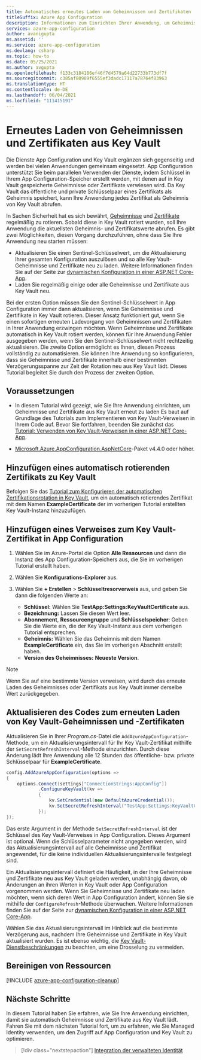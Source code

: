 ```yaml
---
title: Automatisches erneutes Laden von Geheimnissen und Zertifikaten
titleSuffix: Azure App Configuration
description: Informationen zum Einrichten Ihrer Anwendung, um Geheimnisse und Zertifikate aus Key Vault erneut zu laden
services: azure-app-configuration
author: avanigupta
ms.assetid: ''
ms.service: azure-app-configuration
ms.devlang: csharp
ms.topic: how-to
ms.date: 05/25/2021
ms.author: avgupta
ms.openlocfilehash: f133c3184186ef46f7d4579a64d22733b773df7f
ms.sourcegitcommit: c385af80989f6555ef3dadc17117a78764f83963
ms.translationtype: HT
ms.contentlocale: de-DE
ms.lasthandoff: 06/04/2021
ms.locfileid: "111415191"
---
```

# <a name="reload-secrets-and-certificates-from-key-vault-automatically"></a>Erneutes Laden von Geheimnissen und Zertifikaten aus Key Vault

Die Dienste App Configuration und Key Vault ergänzen sich gegenseitig und werden bei vielen Anwendungen gemeinsam eingesetzt. App Configuration unterstützt Sie beim parallelen Verwenden der Dienste, indem Schlüssel in Ihrem App Configuration-Speicher erstellt werden, mit denen auf in Key Vault gespeicherte Geheimnisse oder Zertifikate verwiesen wird. Da Key Vault das öffentliche und private Schlüsselpaar eines Zertifikats als Geheimnis speichert, kann Ihre Anwendung jedes Zertifikat als Geheimnis von Key Vault abrufen.

In Sachen Sicherheit hat es sich bewährt, [Geheimnisse](../key-vault/secrets/tutorial-rotation.md) und [Zertifikate](../key-vault/certificates/tutorial-rotate-certificates.md) regelmäßig zu rotieren. Sobald diese in Key Vault rotiert wurden, soll Ihre Anwendung die aktuellsten Geheimnis- und Zertifikatswerte abrufen. Es gibt zwei Möglichkeiten, diesen Vorgang durchzuführen, ohne dass Sie Ihre Anwendung neu starten müssen:
- Aktualisieren Sie einen Sentinel-Schlüsselwert, um die Aktualisierung Ihrer gesamten Konfiguration auszulösen und so alle Key Vault-Geheimnisse und Zertifikate neu zu laden. Weitere Informationen finden Sie auf der Seite zur [dynamischen Konfiguration in einer ASP.NET Core-App](./enable-dynamic-configuration-aspnet-core.md).
- Laden Sie regelmäßig einige oder alle Geheimnisse und Zertifikate aus Key Vault neu.

Bei der ersten Option müssen Sie den Sentinel-Schlüsselwert in App Configuration immer dann aktualisieren, wenn Sie Geheimnisse und Zertifikate in Key Vault rotieren. Dieser Ansatz funktioniert gut, wenn Sie einen sofortigen erneuten Ladevorgang von Geheimnissen und Zertifikaten in Ihrer Anwendung erzwingen möchten. Wenn Geheimnisse und Zertifikate automatisch in Key Vault rotiert werden, können für Ihre Anwendung Fehler ausgegeben werden, wenn Sie den Sentinel-Schlüsselwert nicht rechtzeitig aktualisieren. Die zweite Option ermöglicht es Ihnen, diesen Prozess vollständig zu automatisieren. Sie können Ihre Anwendung so konfigurieren, dass sie Geheimnisse und Zertifikate innerhalb einer bestimmten Verzögerungsspanne zur Zeit der Rotation neu aus Key Vault lädt. Dieses Tutorial begleitet Sie durch den Prozess der zweiten Option.


## <a name="prerequisites"></a>Voraussetzungen

- In diesem Tutorial wird gezeigt, wie Sie Ihre Anwendung einrichten, um Geheimnisse und Zertifikate aus Key Vault erneut zu laden Es baut auf Grundlage des Tutorials zum Implementieren von Key Vault-Verweisen in Ihrem Code auf. Bevor Sie fortfahren, beenden Sie zunächst das [Tutorial: Verwenden von Key Vault-Verweisen in einer ASP.NET Core-App](./use-key-vault-references-dotnet-core.md).

- [Microsoft.Azure.AppConfiguration.AspNetCore](https://www.nuget.org/packages/Microsoft.Azure.AppConfiguration.AspNetCore)-Paket v4.4.0 oder höher.


## <a name="add-an-auto-rotating-certificate-to-key-vault"></a>Hinzufügen eines automatisch rotierenden Zertifikats zu Key Vault

 Befolgen Sie das [Tutorial zum Konfigurieren der automatischen Zertifikationsrotation in Key Vault](../key-vault/certificates/tutorial-rotate-certificates.md), um ein automatisch rotierendes Zertifikat mit dem Namen **ExampleCertificate** der im vorherigen Tutorial erstellten Key Vault-Instanz hinzuzufügen.


## <a name="add-a-reference-to-the-key-vault-certificate-in-app-configuration"></a>Hinzufügen eines Verweises zum Key Vault-Zertifikat in App Configuration

1. Wählen Sie im Azure-Portal die Option **Alle Ressourcen** und dann die Instanz des App Configuration-Speichers aus, die Sie im vorherigen Tutorial erstellt haben.

1. Wählen Sie **Konfigurations-Explorer** aus.

1. Wählen Sie **+ Erstellen** > **Schlüsseltresorverweis** aus, und geben Sie dann die folgenden Werte an:
    - **Schlüssel:** Wählen Sie **TestApp:Settings:KeyVaultCertificate** aus.
    - **Bezeichnung:** Lassen Sie diesen Wert leer.
    - **Abonnement**, **Ressourcengruppe** und **Schlüsselspeicher**: Geben Sie die Werte ein, die der Key Vault-Instanz aus dem vorherigen Tutorial entsprechen.
    - **Geheimnis:** Wählen Sie das Geheimnis mit dem Namen **ExampleCertificate** ein, das Sie im vorherigen Abschnitt erstellt haben.
    - **Version des Geheimnisses:** **Neueste Version**.

> [!Note]
> Wenn Sie auf eine bestimmte Version verweisen, wird durch das erneute Laden des Geheimnisses oder Zertifikats aus Key Vault immer derselbe Wert zurückgegeben.


## <a name="update-code-to-reload-key-vault-secrets-and-certificates"></a>Aktualisieren des Codes zum erneuten Laden von Key Vault-Geheimnissen und -Zertifikaten

Aktualisieren Sie in Ihrer *Program.cs*-Datei die `AddAzureAppConfiguration`-Methode, um ein Aktualisierungsintervall für Ihr Key Vault-Zertifikat mithilfe der `SetSecretRefreshInterval`-Methode einzurichten. Durch diese Änderung lädt Ihre Anwendung alle 12 Stunden das öffentliche- bzw. private Schlüsselpaar für **ExampleCertificate**.

```csharp
config.AddAzureAppConfiguration(options =>
{
    options.Connect(settings["ConnectionStrings:AppConfig"])
            .ConfigureKeyVault(kv =>
            {
                kv.SetCredential(new DefaultAzureCredential());
                kv.SetSecretRefreshInterval("TestApp:Settings:KeyVaultCertificate", TimeSpan.FromHours(12));
            });
});
```

Das erste Argument in der Methode `SetSecretRefreshInterval` ist der Schlüssel des Key Vault-Verweises in App Configuration. Dieses Argument ist optional. Wenn die Schlüsselparameter nicht angegeben werden, wird das Aktualisierungsintervall auf alle Geheimnisse und Zertifikat angewendet, für die keine individuellen Aktualisierungsintervalle festgelegt sind.

Ein Aktualisierungsintervall definiert die Häufigkeit, in der Ihre Geheimnisse und Zertifikate neu aus Key Vault geladen werden, unabhängig davon, ob Änderungen an ihren Werten in Key Vault oder App Configuration vorgenommen werden. Wenn Sie Geheimnisse und Zertifikate neu laden möchten, wenn sich deren Wert in App Configuration ändert, können Sie sie mithilfe der `ConfigureRefresh`-Methode überwachen. Weitere Informationen finden Sie auf der Seite zur [dynamischen Konfiguration in einer ASP.NET Core-App](./enable-dynamic-configuration-aspnet-core.md).

Wählen Sie das Aktualisierungsintervall im Hinblick auf die bestimmte Verzögerung aus, nachdem Ihre Geheimnisse und Zertifikate in Key Vault aktualisiert wurden. Es ist ebenso wichtig, die [Key Vault-Dienstbeschränkungen](../key-vault/general/service-limits.md) zu beachten, um eine Drosselung zu vermeiden.


## <a name="clean-up-resources"></a>Bereinigen von Ressourcen

[!INCLUDE [azure-app-configuration-cleanup](../../includes/azure-app-configuration-cleanup.md)]


## <a name="next-steps"></a>Nächste Schritte

In diesem Tutorial haben Sie erfahren, wie Sie Ihre Anwendung einrichten, damit sie automatisch Geheimnisse und Zertifikate aus Key Vault lädt. Fahren Sie mit dem nächsten Tutorial fort, um zu erfahren, wie Sie Managed Identity verwenden, um den Zugriff auf App Configuration und Key Vault zu optimieren.

> [!div class="nextstepaction"]
> [Integration der verwalteten Identität](./howto-integrate-azure-managed-service-identity.md)
